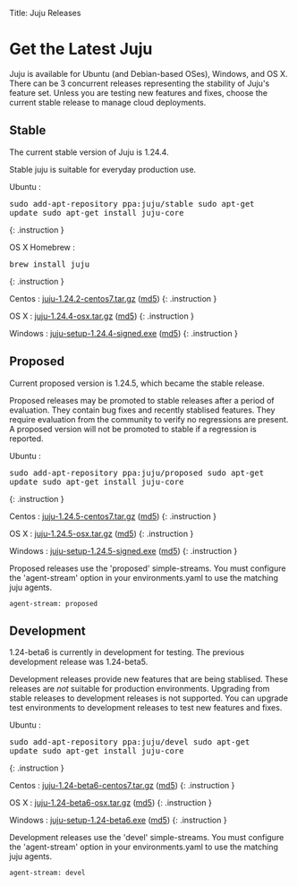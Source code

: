 Title: Juju Releases


# Get the Latest Juju

Juju is available for Ubuntu (and Debian-based OSes), Windows, and OS X.
There can be 3 concurrent releases representing the stability of Juju's
feature set. Unless you are testing new features and fixes, choose the
current stable release to manage cloud deployments.


## Stable

The current stable version of Juju is 1.24.4.

Stable juju is suitable for everyday production use.

Ubuntu
: <pre>sudo add-apt-repository ppa:juju/stable
sudo apt-get update
sudo apt-get install juju-core</pre>
{: .instruction }

OS X Homebrew
: <pre>brew install juju</pre>
{: .instruction }

Centos
: [juju-1.24.2-centos7.tar.gz](https://launchpad.net/juju-core/1.24/1.24.4/+download/juju-1.24.4-centos7.tar.gz) ([md5](https://launchpad.net/juju-core/1.24/1.24.4/+download/juju-1.24.4-centos7.tar.gz/+md5))
{: .instruction }

OS X
: [juju-1.24.4-osx.tar.gz](https://launchpad.net/juju-core/1.24/1.24.4/+download/juju-1.24.4-osx.tar.gz) ([md5](https://launchpad.net/juju-core/1.24/1.24.4/+download/juju-1.24.4-osx.tar.gz/+md5))
{: .instruction }

Windows
: [juju-setup-1.24.4-signed.exe](https://launchpad.net/juju-core/1.24/1.24.4/+download/juju-setup-1.24.4-signed.exe) ([md5](https://launchpad.net/juju-core/1.24/1.24.4/+download/juju-setup-1.24.4-signed.exe/+md5))
{: .instruction }


## Proposed

Current proposed version is 1.24.5, which became the stable release.

Proposed releases may be promoted to stable releases after a period of
evaluation. They contain bug fixes and recently stablised features. They
require evaluation from the community to verify no regressions are
present. A proposed version will not be promoted to stable if a
regression is reported.

Ubuntu
: <pre>sudo add-apt-repository ppa:juju/proposed
sudo apt-get update
sudo apt-get install juju-core</pre>
{: .instruction }

Centos
: [juju-1.24.5-centos7.tar.gz](https://launchpad.net/juju-core/1.24/1.24.5/+download/juju-1.24.5-centos7.tar.gz) ([md5](https://launchpad.net/juju-core/1.24/1.24.5/+download/juju-1.24.5-centos7.tar.gz/+md5))
{: .instruction }

OS X
: [juju-1.24.5-osx.tar.gz](https://launchpad.net/juju-core/1.24/1.24.5/+download/juju-1.24.5-osx.tar.gz) ([md5](https://launchpad.net/juju-core/1.24/1.24.5/+download/juju-1.24.5-osx.tar.gz/+md5))
{: .instruction }

Windows
: [juju-setup-1.24.5-signed.exe](https://launchpad.net/juju-core/1.24/1.24.5/+download/juju-setup-1.24.5.exe) ([md5](https://launchpad.net/juju-core/1.24/1.24.5/+download/juju-setup-1.24.5.exe/+md5))
{: .instruction }

Proposed releases use the 'proposed' simple-streams. You must configure
the 'agent-stream' option in your environments.yaml to use the matching
juju agents.

```no-highlight
agent-stream: proposed
```

## Development

1.24-beta6 is currently in development for testing.
The previous development release was 1.24-beta5.

Development releases provide new features that are being stablised.
These releases are *not* suitable for production environments. Upgrading
from stable releases to development releases is not supported. You can
upgrade test environments to development releases to test new features
and fixes.

Ubuntu
: <pre>sudo add-apt-repository ppa:juju/devel
sudo apt-get update
sudo apt-get install juju-core</pre>
{: .instruction }

Centos
: [juju-1.24-beta6-centos7.tar.gz](https://launchpad.net/juju-core/1.24/1.24-beta6/+download/juju-1.24-beta6-centos7.tar.gz) ([md5](https://launchpad.net/juju-core/1.24/1.24-beta6/+download/juju-1.24-beta6-centos7.tar.gz/+md5))
{: .instruction }

OS X
: [juju-1.24-beta6-osx.tar.gz](https://launchpad.net/juju-core/1.24/1.24-beta6/+download/juju-1.24-beta6-osx.tar.gz) ([md5](https://launchpad.net/juju-core/1.24/1.24-beta6/+download/juju-1.24-beta6-osx.tar.gz/+md5))
{: .instruction }

Windows
: [juju-setup-1.24-beta6.exe](https://launchpad.net/juju-core/1.24/1.24-beta6/+download/juju-setup-1.24-beta6.exe) ([md5](https://launchpad.net/juju-core/1.24/1.24-beta6/+download/juju-setup-1.24-beta6.exe/+md5))
{: .instruction }

Development releases use the 'devel' simple-streams. You must configure
the 'agent-stream' option in your environments.yaml to use the matching
juju agents.

```no-highlight
agent-stream: devel
```
